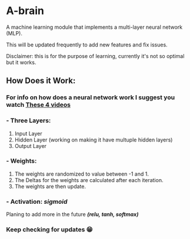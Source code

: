 # A-brain
A machine learning module that implements a multi-layer neural network (MLP).

This will be updated frequently to add new features and fix issues.

Disclaimer: this is for the purpose of learning, currently it's not so optimal but it works.
 
## How Does it Work:
### For info on how does a neural network work I suggest you watch [These 4 videos](https://www.youtube.com/playlist?list=PLLMP7TazTxHrgVk7w1EKpLBIDoC50QrPS)
### - Three Layers:
  1. Input Layer
  2. Hidden Layer (working on making it have multuple hidden layers)
  3. Output Layer
  ### - Weights:
  1. The weights are randomized to value between -1 and 1.
  2. The Deltas for the weights are calculated after each iteration.
  3. The weights are then update.
  ### - Activation: _sigmoid_
  Planing to add more in the future _**(relu, tanh, softmax)**_
    
  
  ### Keep checking for updates 😁
